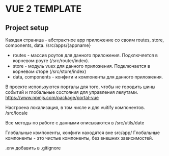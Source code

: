 # VUE 2 TEMPLATE


## Project setup

Каждая страница - абстрактное app приложение со своим routes, store, components, data. 
/src/apps/{appname}
- routes - массив роутов для данного приложения. Подключяется в корневом роуте (/src/router/index).
- store - модуль vuex для данного приложения. Подключается в корневом сторе (/src/store/index)
- data, components - конфиги и компоненты для данного приложения. 

В проекте используются порталы для того, чтобы не городить шины событий и глобальные состояния для управления леяутами.
https://www.npmjs.com/package/portal-vue

Настроена локализация, в том числе и для vuitify компонентов. 
/src/locale

Все методы по работе с данными описываются в /src/utils/date

Глобальные компоненты, конфиги находятся вне src/app/ 
Глобальные компоненты - это чистые компоненты, без внешних зависимостей.

.env добавить в .gitignore
